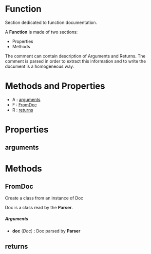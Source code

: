 # Function



Section dedicated to function documentation.

A **Function** is made of two sections:
- Properties
- Methods

The comment can contain description of Arguments and Returns.
The comment is parsed in order to extract this information and to
write the document is a homogeneous way.



# Methods and Properties
- A : [arguments](#arguments) 
- F : [FromDoc](#fromdoc) 
- R : [returns](#returns) 

# Properties

## arguments





# Methods

## FromDoc

Create a class from an instance of Doc

Doc is a class read by the **Parser**.



##### Arguments

- **doc** (_Doc_) : Doc parsed by **Parser**


## returns





